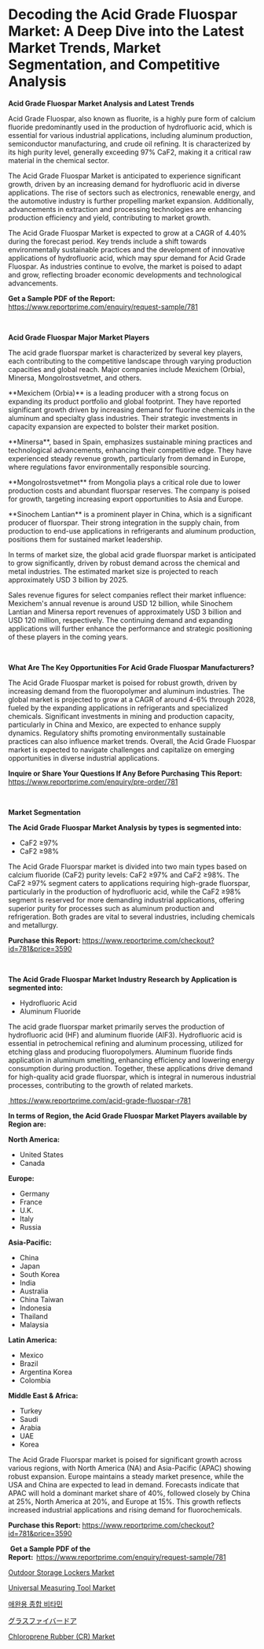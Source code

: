 <p><h1>Decoding the Acid Grade Fluospar Market: A Deep Dive into the Latest Market Trends, Market Segmentation, and Competitive Analysis</h1></p><p><strong>Acid Grade Fluospar Market Analysis and Latest Trends</strong></p>
<p><p>Acid Grade Fluospar, also known as fluorite, is a highly pure form of calcium fluoride predominantly used in the production of hydrofluoric acid, which is essential for various industrial applications, including aluminum production, semiconductor manufacturing, and crude oil refining. It is characterized by its high purity level, generally exceeding 97% CaF2, making it a critical raw material in the chemical sector.</p><p>The Acid Grade Fluospar Market is anticipated to experience significant growth, driven by an increasing demand for hydrofluoric acid in diverse applications. The rise of sectors such as electronics, renewable energy, and the automotive industry is further propelling market expansion. Additionally, advancements in extraction and processing technologies are enhancing production efficiency and yield, contributing to market growth.</p><p>The Acid Grade Fluospar Market is expected to grow at a CAGR of 4.40% during the forecast period. Key trends include a shift towards environmentally sustainable practices and the development of innovative applications of hydrofluoric acid, which may spur demand for Acid Grade Fluospar. As industries continue to evolve, the market is poised to adapt and grow, reflecting broader economic developments and technological advancements.</p></p>
<p><strong>Get a Sample PDF of the Report:&nbsp;</strong> <a href="https://www.reportprime.com/enquiry/request-sample/781">https://www.reportprime.com/enquiry/request-sample/781</a></p>
<p>&nbsp;</p>
<p><strong>Acid Grade Fluospar Major Market Players</strong></p>
<p><p>The acid grade fluorspar market is characterized by several key players, each contributing to the competitive landscape through varying production capacities and global reach. Major companies include Mexichem (Orbia), Minersa, Mongolrostsvetmet, and others.</p><p>**Mexichem (Orbia)** is a leading producer with a strong focus on expanding its product portfolio and global footprint. They have reported significant growth driven by increasing demand for fluorine chemicals in the aluminum and specialty glass industries. Their strategic investments in capacity expansion are expected to bolster their market position.</p><p>**Minersa**, based in Spain, emphasizes sustainable mining practices and technological advancements, enhancing their competitive edge. They have experienced steady revenue growth, particularly from demand in Europe, where regulations favor environmentally responsible sourcing.</p><p>**Mongolrostsvetmet** from Mongolia plays a critical role due to lower production costs and abundant fluorspar reserves. The company is poised for growth, targeting increasing export opportunities to Asia and Europe. </p><p>**Sinochem Lantian** is a prominent player in China, which is a significant producer of fluorspar. Their strong integration in the supply chain, from production to end-use applications in refrigerants and aluminum production, positions them for sustained market leadership.</p><p>In terms of market size, the global acid grade fluorspar market is anticipated to grow significantly, driven by robust demand across the chemical and metal industries. The estimated market size is projected to reach approximately USD 3 billion by 2025.</p><p>Sales revenue figures for select companies reflect their market influence: Mexichem's annual revenue is around USD 12 billion, while Sinochem Lantian and Minersa report revenues of approximately USD 3 billion and USD 120 million, respectively. The continuing demand and expanding applications will further enhance the performance and strategic positioning of these players in the coming years.</p></p>
<p>&nbsp;</p>
<p><strong>What Are The Key Opportunities For Acid Grade Fluospar Manufacturers?</strong></p>
<p><p>The Acid Grade Fluospar market is poised for robust growth, driven by increasing demand from the fluoropolymer and aluminum industries. The global market is projected to grow at a CAGR of around 4-6% through 2028, fueled by the expanding applications in refrigerants and specialized chemicals. Significant investments in mining and production capacity, particularly in China and Mexico, are expected to enhance supply dynamics. Regulatory shifts promoting environmentally sustainable practices can also influence market trends. Overall, the Acid Grade Fluospar market is expected to navigate challenges and capitalize on emerging opportunities in diverse industrial applications.</p></p>
<p><strong>Inquire or Share Your Questions If Any Before Purchasing This Report:</strong> <a href="https://www.reportprime.com/enquiry/pre-order/781">https://www.reportprime.com/enquiry/pre-order/781</a></p>
<p>&nbsp;</p>
<p><strong>Market Segmentation</strong></p>
<p><strong>The Acid Grade Fluospar Market Analysis by types is segmented into:</strong></p>
<p><ul><li>CaF2 ≥97%</li><li>CaF2 ≥98%</li></ul></p>
<p><p>The Acid Grade Fluorspar market is divided into two main types based on calcium fluoride (CaF2) purity levels: CaF2 ≥97% and CaF2 ≥98%. The CaF2 ≥97% segment caters to applications requiring high-grade fluorspar, particularly in the production of hydrofluoric acid, while the CaF2 ≥98% segment is reserved for more demanding industrial applications, offering superior purity for processes such as aluminum production and refrigeration. Both grades are vital to several industries, including chemicals and metallurgy.</p></p>
<p><strong>Purchase this Report:&nbsp;</strong><a href="https://www.reportprime.com/checkout?id=781&price=3590">https://www.reportprime.com/checkout?id=781&price=3590</a></p>
<p>&nbsp;</p>
<p><strong>The Acid Grade Fluospar Market Industry Research by Application is segmented into:</strong></p>
<p><ul><li>Hydrofluoric Acid</li><li>Aluminum Fluoride</li></ul></p>
<p><p>The acid grade fluorspar market primarily serves the production of hydrofluoric acid (HF) and aluminum fluoride (AlF3). Hydrofluoric acid is essential in petrochemical refining and aluminum processing, utilized for etching glass and producing fluoropolymers. Aluminum fluoride finds application in aluminum smelting, enhancing efficiency and lowering energy consumption during production. Together, these applications drive demand for high-quality acid grade fluorspar, which is integral in numerous industrial processes, contributing to the growth of related markets.</p></p>
<p><a href="https://www.reportprime.com/acid-grade-fluospar-r781">&nbsp;https://www.reportprime.com/acid-grade-fluospar-r781</a></p>
<p><strong>In terms of Region, the Acid Grade Fluospar Market Players available by Region are:</strong></p>
<p>
    <p> <strong> North America: </strong>
        <ul>
            <li>United States</li>
            <li>Canada</li>
        </ul>
        </p> 
    <p> <strong> Europe: </strong>
        <ul>
            <li>Germany</li>
            <li>France</li>
            <li>U.K.</li>
            <li>Italy</li>
            <li>Russia</li>
        </ul>
        </p> 
    <p> <strong> Asia-Pacific: </strong>
        <ul>
            <li>China</li>
            <li>Japan</li>
            <li>South Korea</li>
            <li>India</li>
            <li>Australia</li>
            <li>China Taiwan</li>
            <li>Indonesia</li>
            <li>Thailand</li>
            <li>Malaysia</li>
        </ul>
        </p> 
    <p> <strong> Latin America: </strong>
        <ul>
            <li>Mexico</li>
            <li>Brazil</li>
            <li>Argentina Korea</li>
            <li>Colombia</li>
        </ul>
        </p> 
    <p> <strong> Middle East & Africa: </strong>
        <ul>
            <li>Turkey</li>
            <li>Saudi</li>
            <li>Arabia</li>
            <li>UAE</li>
            <li>Korea</li>
        </ul>
    </p>
    </p>
<p><p>The Acid Grade Fluorspar market is poised for significant growth across various regions, with North America (NA) and Asia-Pacific (APAC) showing robust expansion. Europe maintains a steady market presence, while the USA and China are expected to lead in demand. Forecasts indicate that APAC will hold a dominant market share of 40%, followed closely by China at 25%, North America at 20%, and Europe at 15%. This growth reflects increased industrial applications and rising demand for fluorochemicals.</p></p>
<p><strong>Purchase this Report: </strong><a href="https://www.reportprime.com/checkout?id=781&price=3590">https://www.reportprime.com/checkout?id=781&price=3590</a></p>
<p>&nbsp;<strong>Get a Sample PDF of the Report:&nbsp;&nbsp;</strong><a href="https://www.reportprime.com/enquiry/request-sample/781">https://www.reportprime.com/enquiry/request-sample/781</a></p>
<p><strong></strong></p>
<p><p><a href="https://medium.com/@abdulkoss1996/global-outdoor-storage-lockers-market-trends-forecasts-and-market-strategic-analysis-2024-2031-f2973175cfce">Outdoor Storage Lockers Market</a></p><p><a href="https://medium.com/@shjsi3663/universal-measuring-tool-market-market-segmentation-geographical-regions-and-market-forcast-till-213e25a2ca19">Universal Measuring Tool Market</a></p><p><a href="https://medium.com/@artyompoq5m4/%EB%B0%98%EB%A0%A4%EB%8F%99%EB%AC%BC-%EC%A2%85%ED%95%A9%EB%B9%84%ED%83%80%EB%AF%BC-%EC%8B%9C%EC%9E%A5%EC%97%90-%EB%8C%80%ED%95%9C-%ED%86%B5%EC%B0%B0-%EC%8B%9C%EC%9E%A5-%EC%B0%B8%EC%97%AC%EC%9E%90-%EC%8B%9C%EC%9E%A5-%EA%B7%9C%EB%AA%A8-%EC%A7%80%EB%A6%AC%EC%A0%81-%EC%A7%80%EC%97%AD-%EB%B0%8F-%EC%A0%84%EB%A7%9D-2024-2031-e969c8ed34ca">애완용 종합 비타민</a></p><p><a href="https://medium.com/@coleensxrkkn/%E3%83%95%E3%82%A3%E3%83%90%E3%83%BC%E3%82%B0%E3%83%A9%E3%82%B9%E3%83%89%E3%82%A2%E5%B8%82%E5%A0%B4%E3%81%AE%E6%96%B0%E8%88%88%E3%83%88%E3%83%AC%E3%83%B3%E3%83%89-2024%E5%B9%B4%E3%81%8B%E3%82%892031%E5%B9%B4%E3%81%BE%E3%81%A7%E3%81%AE%E3%82%B0%E3%83%AD%E3%83%BC%E3%83%90%E3%83%AB%E5%B1%95%E6%9C%9B%E3%81%A8%E5%B0%86%E6%9D%A5%E3%81%AE%E8%A6%8B%E9%80%9A%E3%81%97-d288784ba6b1">グラスファイバードア</a></p><p><a href="https://issuu.com/reportprime-2/docs/chloroprene-rubber-cr-market-size-2_be2ee557cb3130">Chloroprene Rubber (CR) Market</a></p></p>